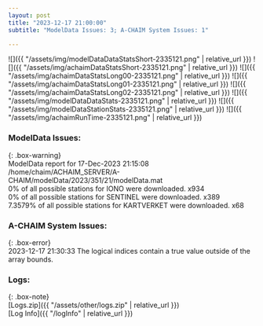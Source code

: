 ```yaml
---
layout: post
title: "2023-12-17 21:00:00"
subtitle: "ModelData Issues: 3; A-CHAIM System Issues: 1"

---
```


![]({{ "/assets/img/modelDataDataStatsShort-2335121.png" | relative_url }})
![]({{ "/assets/img/achaimDataStatsShort-2335121.png" | relative_url }})
![]({{ "/assets/img/achaimDataStatsLong00-2335121.png" | relative_url }})
![]({{ "/assets/img/achaimDataStatsLong01-2335121.png" | relative_url }})
![]({{ "/assets/img/achaimDataStatsLong02-2335121.png" | relative_url }})
![]({{ "/assets/img/modelDataDataStats-2335121.png" | relative_url }})
![]({{ "/assets/img/modelDataStationStats-2335121.png" | relative_url }})
![]({{ "/assets/img/achaimRunTime-2335121.png" | relative_url }})


### ModelData Issues:  
  
{: .box-warning}  
 ModelData report for 17-Dec-2023 21:15:08   
 /home/chaim/ACHAIM_SERVER/A-CHAIM/modelData/2023/351/21/modelData.mat   
 0% of all possible stations for IONO were downloaded. x934   
 0% of all possible stations for SENTINEL were downloaded. x389   
 7.3579% of all possible stations for KARTVERKET were downloaded. x68   
  
### A-CHAIM System Issues:  
  
{: .box-error}  
2023-12-17 21:30:33 The logical indices contain a true value outside of the array bounds.  

### Logs:  
  
{: .box-note}  
[Logs.zip]({{ "/assets/other/logs.zip" | relative_url }})  
[Log Info]({{ "/logInfo" | relative_url }})  
